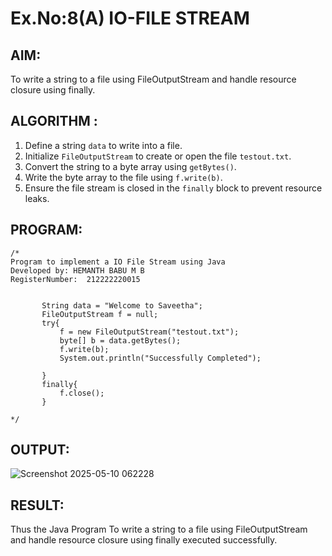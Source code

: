 # Ex.No:8(A)           IO-FILE STREAM
## AIM:
To write a string to a file using FileOutputStream and handle resource closure using finally.

## ALGORITHM :

1. Define a string `data` to write into a file.
2. Initialize `FileOutputStream` to create or open the file `testout.txt`.
3. Convert the string to a byte array using `getBytes()`.
4. Write the byte array to the file using `f.write(b)`.
5. Ensure the file stream is closed in the `finally` block to prevent resource leaks.

## PROGRAM:
 ```
/*
Program to implement a IO File Stream using Java
Developed by: HEMANTH BABU M B
RegisterNumber:  212222220015


        String data = "Welcome to Saveetha";
        FileOutputStream f = null;
        try{
            f = new FileOutputStream("testout.txt");
            byte[] b = data.getBytes();
            f.write(b);
            System.out.println("Successfully Completed");
          
        }
        finally{
            f.close();
        }
    
*/
```



## OUTPUT:

![Screenshot 2025-05-10 062228](https://github.com/user-attachments/assets/7207cdad-6123-4cde-ad1c-d2b1b35f31c7)


## RESULT:
Thus the Java Program To write a string to a file using FileOutputStream and handle resource closure using finally executed successfully.
